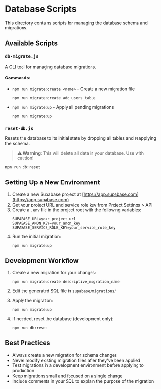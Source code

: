 # Database Scripts

This directory contains scripts for managing the database schema and migrations.

## Available Scripts

### `db-migrate.js`

A CLI tool for managing database migrations.

#### Commands:

- `npm run migrate:create <name>` - Create a new migration file
  ```bash
  npm run migrate:create add_users_table
  ```

- `npm run migrate:up` - Apply all pending migrations
  ```bash
  npm run migrate:up
  ```

### `reset-db.js`

Resets the database to its initial state by dropping all tables and reapplying the schema.

> ⚠️ **Warning**: This will delete all data in your database. Use with caution!

```bash
npm run db:reset
```

## Setting Up a New Environment

1. Create a new Supabase project at [https://app.supabase.com](https://app.supabase.com)
2. Get your project URL and service role key from Project Settings > API
3. Create a `.env` file in the project root with the following variables:
   ```
   SUPABASE_URL=your_project_url
   SUPABASE_ANON_KEY=your_anon_key
   SUPABASE_SERVICE_ROLE_KEY=your_service_role_key
   ```
4. Run the initial migration:
   ```bash
   npm run migrate:up
   ```

## Development Workflow

1. Create a new migration for your changes:
   ```bash
   npm run migrate:create descriptive_migration_name
   ```

2. Edit the generated SQL file in `supabase/migrations/`

3. Apply the migration:
   ```bash
   npm run migrate:up
   ```

4. If needed, reset the database (development only):
   ```bash
   npm run db:reset
   ```

## Best Practices

- Always create a new migration for schema changes
- Never modify existing migration files after they've been applied
- Test migrations in a development environment before applying to production
- Keep migrations small and focused on a single change
- Include comments in your SQL to explain the purpose of the migration
